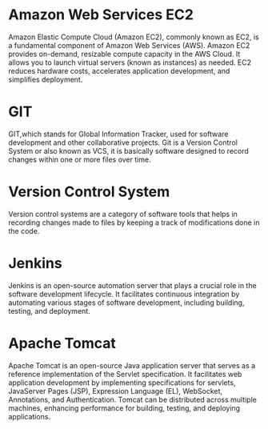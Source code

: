 # Amazon Web Services EC2
Amazon Elastic Compute Cloud (Amazon EC2), commonly known as EC2, is a fundamental component of Amazon Web Services (AWS). 
Amazon EC2 provides on-demand, resizable compute capacity in the AWS Cloud.
It allows you to launch virtual servers (known as instances) as needed.
EC2 reduces hardware costs, accelerates application development, and simplifies deployment.
# GIT
GIT,which stands for Global Information Tracker, used for software development and other collaborative projects. Git is a Version Control System or also known as VCS, it is basically software designed to record changes within one or more files over time. 
# Version Control System
Version control systems are a category of software tools that helps in recording changes made to files by keeping a track of modifications done in the code.
# Jenkins
Jenkins is an open-source automation server that plays a crucial role in the software development lifecycle. It facilitates continuous integration by automating various stages of software development, including building, testing, and deployment.
# Apache Tomcat
Apache Tomcat is an open-source Java application server that serves as a reference implementation of the Servlet specification. It facilitates web application development by implementing specifications for servlets, JavaServer Pages (JSP), Expression Language (EL), WebSocket, Annotations, and Authentication.
Tomcat can be distributed across multiple machines, enhancing performance for building, testing, and deploying applications.
